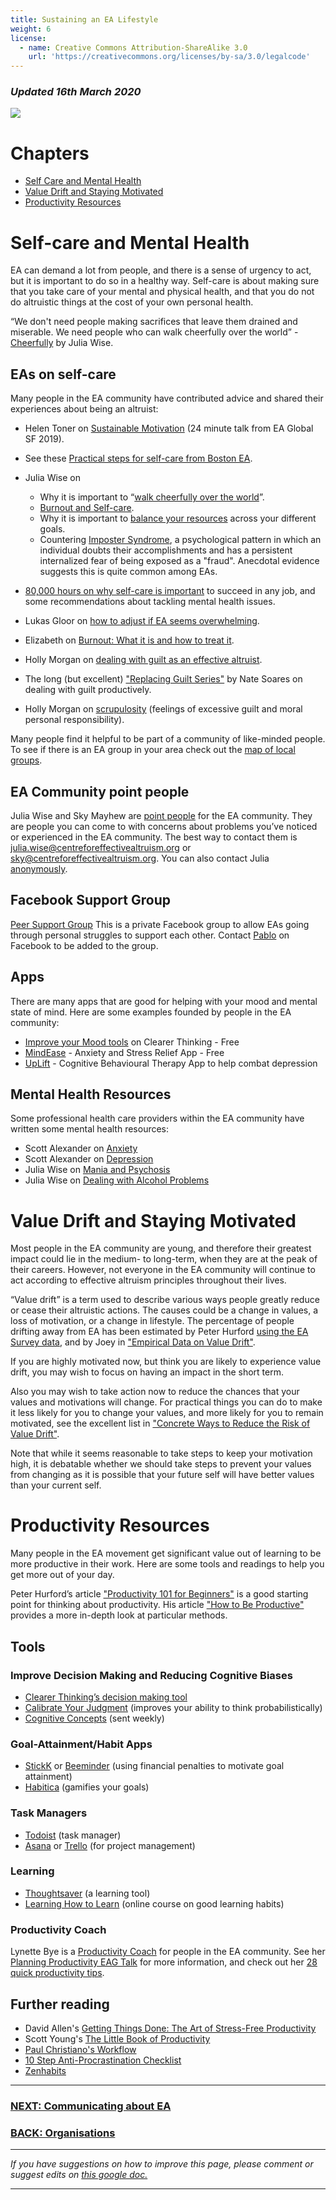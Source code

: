 ```yaml
---
title: Sustaining an EA Lifestyle
weight: 6
license:
  - name: Creative Commons Attribution-ShareAlike 3.0
    url: 'https://creativecommons.org/licenses/by-sa/3.0/legalcode'
---
```

### _Updated 16th March 2020_

<p class="large_image_wrapper">
<img src="/img/ealondonpicnic.png" />
</p>

# Chapters
* <a href="#selfcare">Self Care and Mental Health</a>
* <a href="#valuedrift">Value Drift and Staying Motivated</a>
* <a href="#productivity">Productivity Resources</a>



<a name="selfcare"></a>
# Self-care and Mental Health
EA can demand a lot from people, and there is a sense of urgency to act, but it is important to do so in a healthy way. Self-care is about making sure that you take care of your mental and physical health, and that you do not do altruistic things at the cost of your own personal health. 

“We don't need people making sacrifices that leave them drained and miserable. We need people who can walk cheerfully over the world” - <a target="_blank" href="http://www.givinggladly.com/2013/06/cheerfully.html">Cheerfully</a> by Julia Wise. 
## EAs on self-care
Many people in the EA community have contributed advice and shared their experiences about being an altruist:


* Helen Toner on <a target="_blank" href=" https://www.youtube.com/watch?v=C9SukBgSxyE">Sustainable Motivation</a> (24 minute talk from EA Global SF 2019).
* See these <a target="_blank" href="http://www.givinggladly.com/2016/06/practical-steps-for-self-care.html">Practical steps for self-care from Boston EA</a>.
* Julia Wise on 
    * Why it is important to “<a target="_blank" href="http://www.givinggladly.com/2013/06/cheerfully.html">walk cheerfully over the world</a>”.
    * <a target="_blank" href="http://www.givinggladly.com/2015/10/burnout-and-self-care.html">Burnout and Self-care</a>.
    * Why it is important to <a target="_blank" href="http://www.givinggladly.com/2019/02/you-have-more-than-one-goal-and-thats.html">balance your resources</a> across your different goals. 
    * Countering <a target="_blank" href="https://forum.effectivealtruism.org/posts/TQrobtcPuqB2PT5uT/countering-imposter-syndrome">Imposter Syndrome</a>, a psychological pattern in which an individual doubts their accomplishments and has a persistent internalized fear of being exposed as a "fraud". Anecdotal evidence suggests this is quite common among EAs.

* <a target="_blank" href="https://80000hours.org/career-guide/how-to-be-successful/#1-dont-forget-to-take-care-of-yourself">80,000 hours on why self-care is important</a> to succeed in any job, and some recommendations about tackling mental health issues.
* Lukas Gloor on <a target="_blank" href="https://forum.effectivealtruism.org/posts/4fPxQjq6GFZgurSsf/room-for-other-things-how-to-adjust-if-ea-seems-overwhelming">how to adjust if EA seems overwhelming</a>.
* Elizabeth on <a target="_blank" href="https://forum.effectivealtruism.org/posts/NDszJWMsdLCB4MNoy/burnout-what-is-it-and-how-to-treat-it">Burnout: What it is and how to treat it</a>.
* Holly Morgan on <a target="_blank" href="http://www.thelifeyoucansave.org/Blog/ID/10/But-Im-not-doing-enough-Dealing-with-guilt-as-an-effective-altruist">dealing with guilt as an effective altruist</a>.
* The long (but excellent) <a target="_blank" href="http://doingguiltbetter.com">"Replacing Guilt Series"</a> by Nate Soares on dealing with guilt productively. 
* Holly Morgan on <a target="_blank" href="https://forum.effectivealtruism.org/posts/DeYLsacSsB5mRw3XC/scrupulosity-my-eagxboston-2019-lightning-talk">scrupulosity</a> (feelings of excessive guilt and moral personal responsibility).

Many people find it helpful to be part of a community of like-minded people. To see if there is an EA group in your area check out the <a target="_blank" href="https://eahub.org/groups/">map of local groups</a>. 

## EA Community point people
Julia Wise and Sky Mayhew are <a target="_blank" href="https://forum.effectivealtruism.org/posts/hYh6jKBsKXH8mWwtc/a-contact-person-for-the-ea-community">point people</a> for the EA community. They are people you can come to with concerns about problems you’ve noticed or experienced in the EA community. The best way to contact them is <a target="_blank" href="mailto:julia.wise@centreforeffectivealtruism.org">julia.wise@centreforeffectivealtruism.org</a> or <a target="_blank" href="mailto:sky@centreforeffectivealtruism.org">sky@centreforeffectivealtruism.org</a>. You can also contact Julia <a target="_blank" href="https://goo.gl/forms/oqiYRuynO37oOtYv1">anonymously</a>.

## Facebook Support Group
<a target="_blank" href="https://www.facebook.com/groups/ea.peer.support/">Peer Support Group</a> This is a private Facebook group to allow EAs going through personal struggles to support each other. Contact <a target="_blank" href="https://www.facebook.com/stafforini">Pablo</a> on Facebook to be added to the group.
## Apps
There are many apps that are good for helping with your mood and mental state of mind. Here are some examples founded by people in the EA community: 

* <a target="_blank" href="https://www.clearerthinking.org/tools-and-mini-courses">Improve your Mood tools</a> on Clearer Thinking - Free
* <a target="_blank" href="https://www.mindease.io/">MindEase</a> - Anxiety and Stress Relief App - Free
* <a target="_blank" href="https://www.uplift.app/">UpLift</a> - Cognitive Behavioural Therapy App to help combat depression

## Mental Health Resources
Some professional health care providers within the EA community have written some mental health resources:

* Scott Alexander on <a target="_blank" href="https://slatestarcodex.com/2015/07/13/things-that-sometimes-work-if-you-have-anxiety/">Anxiety</a>
* Scott Alexander on <a target="_blank" href="https://slatestarcodex.com/2014/06/16/things-that-sometimes-help-if-youre-depressed/">Depression</a>
* Julia Wise on <a target="_blank" href="https://forum.effectivealtruism.org/posts/CJZGFxzHfdPuu2X76/a-mental-health-resource-for-ea-community">Mania and Psychosis</a> 
* Julia Wise on <a target="_blank" href="https://docs.google.com/document/d/15uyD9fq8HPbu7pjR4ekky2OrUiC4UwvTp1bI9_Tbgls/edit">Dealing with Alcohol Problems</a>


<a name="valuedrift"></a>
# Value Drift and Staying Motivated

Most people in the EA community are young, and therefore their greatest impact could lie in the medium- to long-term, when they are at the peak of their careers. However, not everyone in the EA community will continue to act according to effective altruism principles throughout their lives. 

“Value drift” is a term used to describe various ways people greatly reduce or cease their altruistic actions. The causes could be a change in values, a loss of motivation, or a change in lifestyle. The percentage of people drifting away from EA has been estimated by Peter Hurford <a target="_blank" href="https://forum.effectivealtruism.org/posts/bGcKJiBt4HSSScF76/ea-survey-2018-series-how-long-do-eas-stay-in-ea">using the EA Survey data</a>, and by Joey in <a target="_blank" href="https://forum.effectivealtruism.org/posts/mZWFEFpyDs3R6hD3r/empirical-data-on-value-drift">"Empirical Data on Value Drift"</a>.

If you are highly motivated now, but think you are likely to experience value drift, you may wish to focus on having an impact in the short term. 

Also you may wish to take action now to reduce the chances that your values and motivations will change. For practical things you can do to make it less likely for you to change your values, and more likely for you to remain motivated, see the excellent list in <a target="_blank" href="https://forum.effectivealtruism.org/posts/eRo5A7scsxdArxMCt/concrete-ways-to-reduce-risks-of-value-drift-and-lifestyle">"Concrete Ways to Reduce the Risk of Value Drift"</a>. 
 
Note that while it seems reasonable to take steps to keep your motivation high, it is debatable whether we should take steps to prevent your values from changing as it is possible that your future self will have better values than your current self.

<a name="productivity"></a>
# Productivity Resources
Many people in the EA movement get significant value out of learning to be more productive in their work. Here are some tools and readings to help you get more out of your day. 

Peter Hurford’s article <a target="_blank" href="https://forum.effectivealtruism.org/posts/TCr8gEfeFyZQcEHFR/productivity-101-for-beginners/">"Productivity 101 for Beginners"</a> is a good starting point for thinking about productivity. His article <a target="_blank" href="https://www.lesswrong.com/posts/JTHe5oGvdj6T73o4o/how-i-am-productive/">"How to Be Productive"</a> provides a more in-depth look at particular methods.
## Tools

### Improve Decision Making and Reducing Cognitive Biases

* <a target="_blank" href="https://programs.clearerthinking.org/decisionmaker.html">Clearer Thinking’s decision making tool</a> 
* <a target="_blank" href="https://www.openphilanthropy.org/blog/new-web-app-calibration-training/">Calibrate Your Judgment</a> (improves your ability to think probabilistically)
* <a target="_blank" href="https://conceptually.org/concepts/">Cognitive Concepts</a> (sent weekly)

### Goal-Attainment/Habit Apps

* <a target="_blank" href="https://www.stickk.com/">StickK</a> or <a target="_blank" href="https://www.beeminder.com/">Beeminder</a> (using financial penalties to motivate goal attainment)
* <a target="_blank" href="https://habitica.com">Habitica</a> (gamifies your goals)

### Task Managers

* <a target="_blank" href="https://todoist.com/">Todoist</a> (task manager)
* <a target="_blank" href="http://asana.com/">Asana</a> or <a target="_blank" href="https://trello.com/">Trello</a> (for project management)

### Learning

* <a target="_blank" href="https://www.thoughtsaver.com/">Thoughtsaver</a> (a learning tool)
* <a target="_blank" href="https://www.coursera.org/learn/learning-how-to-learn/">Learning How to Learn</a> (online course on good learning habits)

### Productivity Coach

Lynette Bye is a <a target="_blank" href="https://effectivealtruismcoaching.com/">Productivity Coach</a> for people in the EA community. See her <a target="_blank" href="https://www.effectivealtruism.org/articles/ea-global-2018-planning-productivity/">Planning Productivity EAG Talk</a> for more information, and check out her <a target="_blank" href="https://docs.google.com/document/d/11_V5SKs5kTJZIRIcZcdQWd8N4leDMruh6mqZGJdr3-M/">28 quick productivity tips</a>. 

## Further reading

* David Allen's <a target="_blank" href="http://www.amazon.com/dp/0142000280">Getting Things Done: The Art of Stress-Free Productivity</a>
* Scott Young's <a target="_blank" href="http://www.stafforini.com/blog/summary-of-the-little-book-of-productivity-by-scott-young/">The Little Book of Productivity</a>
* <a target="_blank" href="https://www.lesswrong.com/lw/fux/my_workflow/">Paul Christiano's Workflow</a>
* <a target="_blank" href="https://www.lesswrong.com/lw/hgd/10step_antiprocrastination_checklist/">10 Step Anti-Procrastination Checklist</a>
* <a target="_blank" href="http://www.zenhabits.net/">Zenhabits</a>


<hr>

### [NEXT: Communicating about EA](/learn/communicate-ea/)

### [BACK: Organisations](/learn/orgs/) 

<hr>

_If you have suggestions on how to improve this page, please comment or suggest edits on_ <a target="_blank" href="https://docs.google.com/document/d/1qqe_JfguYrvzKDcB5HJLRksU5gk0bW4e46AN8nZOVDc/edit?usp=sharing">_this google doc._</a>

<hr>


